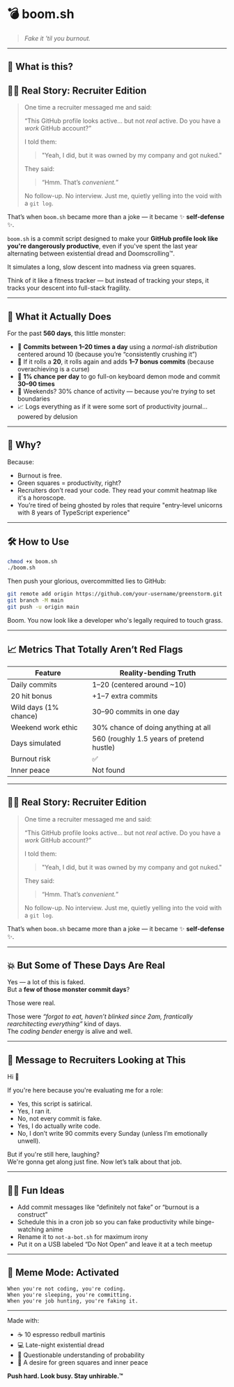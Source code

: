 # 💣 boom.sh

> _Fake it 'til you burnout._

---

## 🧠 What is this?

## 🕵️‍♂️ Real Story: Recruiter Edition

> One time a recruiter messaged me and said:
>
> “This GitHub profile looks active… but not _real_ active. Do you have a _work_ GitHub account?”
>
> I told them:
>
> > "Yeah, I did, but it was owned by my company and got nuked."
>
> They said:
>
> > “Hmm. That’s _convenient._”
>
> No follow-up. No interview. Just me, quietly yelling into the void with a `git log`.

That’s when `boom.sh` became more than a joke — it became ✨ **self-defense** ✨.

`boom.sh` is a commit script designed to make your **GitHub profile look like you're dangerously productive**, even if you've spent the last year alternating between existential dread and Doomscrolling™.

It simulates a long, slow descent into madness via green squares.

Think of it like a fitness tracker — but instead of tracking your steps, it tracks your descent into full-stack fragility.

---

## 🤖 What it Actually Does

For the past **560 days**, this little monster:

- 🎯 **Commits between 1–20 times a day** using a _normal-ish distribution_ centered around 10 (because you’re “consistently crushing it”)
- 🎲 If it rolls a **20**, it rolls again and adds **1–7 bonus commits** (because overachieving is a curse)
- 🧨 **1% chance per day** to go full-on keyboard demon mode and commit **30–90 times**
- 🛌 Weekends? 30% chance of activity — because you're _trying_ to set boundaries
- 📈 Logs everything as if it were some sort of productivity journal... powered by delusion

---

## 🧪 Why?

Because:

- Burnout is free.
- Green squares = productivity, right?
- Recruiters don’t read your code. They read your commit heatmap like it's a horoscope.
- You’re tired of being ghosted by roles that require "entry-level unicorns with 8 years of TypeScript experience"

---

## 🛠 How to Use

```bash
chmod +x boom.sh
./boom.sh
```

Then push your glorious, overcommitted lies to GitHub:

```bash
git remote add origin https://github.com/your-username/greenstorm.git
git branch -M main
git push -u origin main
```

Boom. You now look like a developer who's legally required to touch grass.

---

## 📈 Metrics That Totally Aren’t Red Flags

| Feature               | Reality-bending Truth                     |
| --------------------- | ----------------------------------------- |
| Daily commits         | 1–20 (centered around ~10)                |
| 20 hit bonus          | +1–7 extra commits                        |
| Wild days (1% chance) | 30–90 commits in one day                  |
| Weekend work ethic    | 30% chance of doing anything at all       |
| Days simulated        | 560 (roughly 1.5 years of pretend hustle) |
| Burnout risk          | ✅                                        |
| Inner peace           | Not found                                 |

---

## 🕵️‍♂️ Real Story: Recruiter Edition

> One time a recruiter messaged me and said:
>
> “This GitHub profile looks active… but not _real_ active. Do you have a _work_ GitHub account?”
>
> I told them:
>
> > "Yeah, I did, but it was owned by my company and got nuked."
>
> They said:
>
> > “Hmm. That’s _convenient._”
>
> No follow-up. No interview. Just me, quietly yelling into the void with a `git log`.

That’s when `boom.sh` became more than a joke — it became ✨ **self-defense** ✨.

---

## 💥 But Some of These Days Are Real

Yes — a lot of this is faked.  
But a **few of those monster commit days**?

Those were real.

Those were _“forgot to eat, haven’t blinked since 2am, frantically rearchitecting everything”_ kind of days.  
The _coding bender_ energy is alive and well.

---

## 📣 Message to Recruiters Looking at This

Hi 👋

If you're here because you're evaluating me for a role:

- Yes, this script is satirical.
- Yes, I ran it.
- No, not every commit is fake.
- Yes, I do actually write code.
- No, I don’t write 90 commits every Sunday (unless I’m emotionally unwell).

But if you're still here, laughing?  
We're gonna get along just fine. Now let’s talk about that job.

---

## 🧞‍♂️ Fun Ideas

- Add commit messages like “definitely not fake” or “burnout is a construct”
- Schedule this in a cron job so you can fake productivity while binge-watching anime
- Rename it to `not-a-bot.sh` for maximum irony
- Put it on a USB labeled “Do Not Open” and leave it at a tech meetup

---

## 🐸 Meme Mode: Activated

```
When you're not coding, you're coding.
When you're sleeping, you're committing.
When you're job hunting, you're faking it.
```

---

Made with:

- ☕ 10 espresso redbull martinis
- 💻 Late-night existential dread
- 🧠 Questionable understanding of probability
- 💚 A desire for green squares and inner peace

**Push hard. Look busy. Stay unhirable.™**
